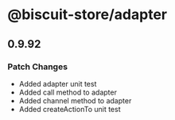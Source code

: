 # @biscuit-store/adapter

## 0.9.92
### Patch Changes

- Added adapter unit test
- Added call method to adapter
- Added channel method to adapter
- Added createActionTo unit test